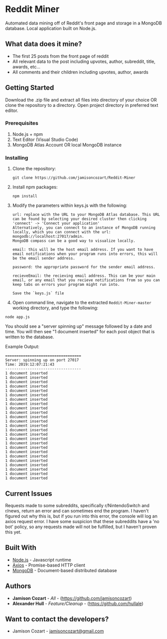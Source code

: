﻿# Reddit Miner

Automated data mining off of Reddit's front page and storage in a MongoDB database. Local application built on Node.js.

## What data does it mine?

* The first 25 posts from the front page of reddit
* All relevant data to the post including upvotes, author, subreddit, title, awards, etc...
* All comments and their children including upvotes, author, awards

## Getting Started

Download the .zip file and extract all files into directory of your choice OR clone the repository to a directory. Open project directory in preferred text editor.

### Prerequisites

1. Node.js + npm 
2. Text Editor (Visual Studio Code)
3. MongoDB Atlas Account OR local MongoDB instance

### Installing

1. Clone the repository:
    ```
    git clone https://github.com/jamisoncozart/Reddit-Miner
    ```
2. Install npm packages:
    ```
    npm install
    ```
3. Modify the parameters within keys.js with the following:
    ```
    url: replace with the URL to your MongoDB Atlas database. This URL can be found by selecting your desired cluster then clicking 'connect' -> 'Connect your application'
    Alternatively, you can connect to an instance of MongoDB running locally, which you can connect with the url: mongodb://localhost:27017/admin.
    MongoDB compass can be a good way to visualize locally.

    email: this will be the host email address. If you want to have email notifications when your program runs into errors, this will be the email sender address.

    password: the appropriate password for the sender email address.

    recieveEmail: the recieving email address. This can be your main email, or any email that you recieve notifications from so you can keep tabs on errors your program might run into.

    Save the `keys.js` file
    ```
5. Open command line, navigate to the extracted `Reddit-Miner-master` working directory, and type the following:

```
node app.js
```
You should see a "server spinning up" message followed by a date and time.
You will then see "1 document inserted" for each post object that is written to the database.

Example Output:

```
==================================
Server: spinning up on port 27017
Time: 2019:12:07:21:43
----------------------------------
1 document inserted
1 document inserted
1 document inserted
1 document inserted
1 document inserted
1 document inserted
1 document inserted
1 document inserted
1 document inserted
1 document inserted
1 document inserted
1 document inserted
1 document inserted
1 document inserted
1 document inserted
1 document inserted
1 document inserted
1 document inserted
1 document inserted
1 document inserted
1 document inserted
1 document inserted
1 document inserted
1 document inserted
1 document inserted
```

## Current Issues

Requests made to some subreddits, specifically r/NintendoSwitch and r/news, return an error and can sometimes end the program.
I haven't figured out why this is, but if you run into this error, the console will log an axios request error.
I have some suspicion that these subreddits have a 'no bot' policy, so any requests made will not be fulfilled, but I haven't proven this yet.

## Built With

* [Node.js](http://www.nodejs.org/) - Javascript runtime
* [Axios](https://github.com/axios/axios) - Promise-based HTTP client
* [MongoDB](https://www.mongodb.com/) - Document-based distributed database

## Authors

* **Jamison Cozart** - *All* - (https://github.com/jamisoncozart)
* **Alexander Hull** - *Feature/Cleanup* - (https://github.com/hullale)

## Want to contact the developers?

* Jamison Cozart - jamisoncozart@gmail.com